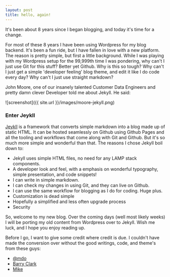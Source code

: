 ```yaml
---
layout: post
title: hello, again!
---
```


It's been about 8 years since I began blogging, and today it's time for a change.

For most of these 8 years I have been using Wordpress for my blog backend. It's been a fun ride, but I have fallen in love with a new platform. The reason is pretty simple, but first a little background. While I was playing with my Wordpress setup for the 99,999th time I was pondering, why can't I just use Git for this stuff? Better yet Github. Why is this so tough? Why can't I just get a simple 'developer feeling' blog theme, and edit it like I do code every day? Why can't I just use straight markdown?

John Moore, one of our insanely talented Customer Data Engineers and pretty damn clever Developer told me about Jekyll. He said:

![screenshot]({{ site.url }}/images/moore-jekyll.png)

### Enter Jeykll

[Jeykll](http://jekyllrb.com/) is a framework that converts simple markdown into a blog made up of static HTML. It can be hosted seamlessly on Github using Github Pages and all the tooling and workflows that come along with Git and Github. But it's so much more simple and wonderful than that. The reasons I chose Jekyll boil down to:

* Jekyll uses simple HTML files, no need for any LAMP stack components.
* A developer look and feel, with a emphasis on wonderful typography, simple presentation, and code snippets!
* I can write in simple markdown.
* I can check my changes in using Git, and they can live on Github.
* I can use the same workflow for blogging as I do for coding. Huge plus.
* Customization is dead simple
* Hopefully a simplified and less often upgrade process
* Security

So, welcome to my new blog. Over the coming days (well most likely weeks) I will be porting my old content from Wordpress over to Jekyll. Wish me luck, and I hope you enjoy reading up.

Before I go, I want to give some credit where credit is due. I couldn't have made the conversion over without the good writings, code, and theme's from these guys:

* [@mdo](http://www.twitter.com/mdo)
* [Barry Clark](https://github.com/barryclark/jekyll-now)
* [Mike](http://mikerowecode.com/2010/08/jekyll_archives_grouped_by_year.html)
